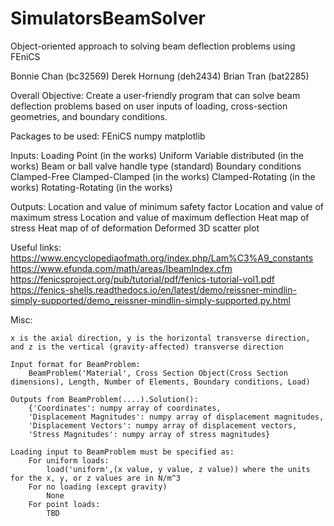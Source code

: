 # SimulatorsBeamSolver
Object-oriented approach to solving beam deflection problems using FEniCS

Bonnie Chan (bc32569)
Derek Hornung (deh2434)
Brian Tran (bat2285)

Overall Objective:
	Create a user-friendly program that can solve beam deflection problems based on user inputs of loading, cross-section geometries, and boundary conditions.

Packages to be used:
	FEniCS
	numpy
	matplotlib

Inputs:
	Loading
		Point (in the works)
		Uniform
		Variable distributed (in the works)
	Beam or ball valve handle type (standard)
	Boundary conditions
		Clamped-Free
		Clamped-Clamped (in the works)
		Clamped-Rotating (in the works)
		Rotating-Rotating (in the works)

Outputs:
	Location and value of minimum safety factor
	Location and value of maximum stress
	Location and value of maximum deflection
	Heat map of stress
	Heat map of of deformation
	Deformed 3D scatter plot

Useful links:
	https://www.encyclopediaofmath.org/index.php/Lam%C3%A9_constants
	https://www.efunda.com/math/areas/IbeamIndex.cfm
	https://fenicsproject.org/pub/tutorial/pdf/fenics-tutorial-vol1.pdf
  https://fenics-shells.readthedocs.io/en/latest/demo/reissner-mindlin-simply-supported/demo_reissner-mindlin-simply-supported.py.html

Misc:

	x is the axial direction, y is the horizontal transverse direction, and z is the vertical (gravity-affected) transverse direction
    
	Input format for BeamProblem:
		BeamProblem('Material', Cross Section Object(Cross Section dimensions), Length, Number of Elements, Boundary conditions, Load)

	Outputs from BeamProblem(....).Solution():
		{'Coordinates': numpy array of coordinates,
		'Displacement Magnitudes': numpy array of displacement magnitudes,
		'Displacement Vectors': numpy array of displacement vectors,
		'Stress Magnitudes': numpy array of stress magnitudes}

	Loading input to BeamProblem must be specified as:
		For uniform loads:
			load('uniform',(x value, y value, z value)) where the units for the x, y, or z values are in N/m^3
		For no loading (except gravity)
			None
		For point loads:
			TBD
